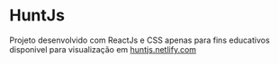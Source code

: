 # HuntJs

Projeto desenvolvido com ReactJs e CSS apenas para fins educativos
disponivel para visualização em [huntjs.netlify.com](huntjs.netlify.com)
